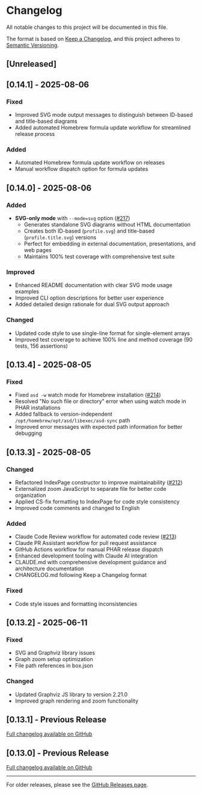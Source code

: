 # Changelog

All notable changes to this project will be documented in this file.

The format is based on [Keep a Changelog](https://keepachangelog.com/en/1.0.0/),
and this project adheres to [Semantic Versioning](https://semver.org/spec/v2.0.0.html).

## [Unreleased]

## [0.14.1] - 2025-08-06

### Fixed
- Improved SVG mode output messages to distinguish between ID-based and title-based diagrams
- Added automated Homebrew formula update workflow for streamlined release process

### Added
- Automated Homebrew formula update workflow on releases
- Manual workflow dispatch option for formula updates

## [0.14.0] - 2025-08-06

### Added
- **SVG-only mode** with `--mode=svg` option ([#217](https://github.com/alps-asd/app-state-diagram/pull/217))
  - Generates standalone SVG diagrams without HTML documentation
  - Creates both ID-based (`profile.svg`) and title-based (`profile.title.svg`) versions
  - Perfect for embedding in external documentation, presentations, and web pages
  - Maintains 100% test coverage with comprehensive test suite

### Improved
- Enhanced README documentation with clear SVG mode usage examples
- Improved CLI option descriptions for better user experience
- Added detailed design rationale for dual SVG output approach

### Changed
- Updated code style to use single-line format for single-element arrays
- Improved test coverage to achieve 100% line and method coverage (90 tests, 156 assertions)

## [0.13.4] - 2025-08-05

### Fixed
- Fixed `asd -w` watch mode for Homebrew installation ([#214](https://github.com/alps-asd/app-state-diagram/pull/214))
- Resolved "No such file or directory" error when using watch mode in PHAR installations
- Added fallback to version-independent `/opt/homebrew/opt/asd/libexec/asd-sync` path
- Improved error messages with expected path information for better debugging

## [0.13.3] - 2025-08-05

### Changed
- Refactored IndexPage constructor to improve maintainability ([#212](https://github.com/alps-asd/app-state-diagram/pull/212))
- Externalized zoom JavaScript to separate file for better code organization
- Applied CS-fix formatting to IndexPage for code style consistency
- Improved code comments and changed to English

### Added
- Claude Code Review workflow for automated code review ([#213](https://github.com/alps-asd/app-state-diagram/pull/213))
- Claude PR Assistant workflow for pull request assistance
- GitHub Actions workflow for manual PHAR release dispatch
- Enhanced development tooling with Claude AI integration
- CLAUDE.md with comprehensive development guidance and architecture documentation
- CHANGELOG.md following Keep a Changelog format

### Fixed
- Code style issues and formatting inconsistencies

## [0.13.2] - 2025-06-11

### Fixed
- SVG and Graphviz library issues
- Graph zoom setup optimization
- File path references in box.json

### Changed
- Updated Graphviz JS library to version 2.21.0
- Improved graph rendering and zoom functionality

## [0.13.1] - Previous Release

[Full changelog available on GitHub](https://github.com/alps-asd/app-state-diagram/releases)

## [0.13.0] - Previous Release

[Full changelog available on GitHub](https://github.com/alps-asd/app-state-diagram/releases)

---

For older releases, please see the [GitHub Releases page](https://github.com/alps-asd/app-state-diagram/releases).